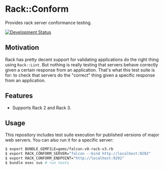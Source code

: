 # Rack::Conform

Provides rack server conformance testing.

[![Development Status](https://github.com/socketry/protocol-http/workflows/Test/badge.svg)](https://github.com/socketry/protocol-http/actions?workflow=Test)

## Motivation

Rack has pretty decent support for validating applications do the right thing using `Rack::Lint`. But nothing is really testing that servers behave correctly given a certain response from an application. That's what this test suite is for: to check that servers do the "correct" thing given a specific response from an application.

## Features

  - Supports Rack 2 and Rack 3.

## Usage

This repository includes test suite execution for published versions of major web servers. You can also run it for a specific server:

```bash
$ export BUNDLE_GEMFILE=gems/falcon-v0-rack-v3.rb
$ export RACK_CONFORM_SERVER="falcon --bind http://localhost:9292"
$ export RACK_CONFORM_ENDPOINT="http://localhost:9292"
$ bundle exec sus # run tests
```
